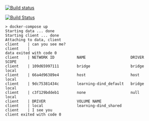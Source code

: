 [![Build status](https://github.com/ericminio/learning-dind/actions/workflows/main.yml/badge.svg)](https://github.com/ericminio/learning-dind/actions)

[![Build Status](https://www.travis-ci.com/ericminio/learning-dind.svg?branch=master)](https://www.travis-ci.com/ericminio/learning-dind)

```
> docker-compose up 
Starting data ... done
Starting client ... done
Attaching to data, client
client    | can you see me?
client    | 
data exited with code 0
client    | NETWORK ID          NAME                    DRIVER              SCOPE
client    | 109d65997111        bridge                  bridge              local
client    | 66a4d96389e4        host                    host                local
client    | 9dc75381434c        learning-dind_default   bridge              local
client    | c3f129bddeb1        none                    null                local
client    | DRIVER              VOLUME NAME
client    | local               learning-dind_shared
client    | I see you
client exited with code 0
```